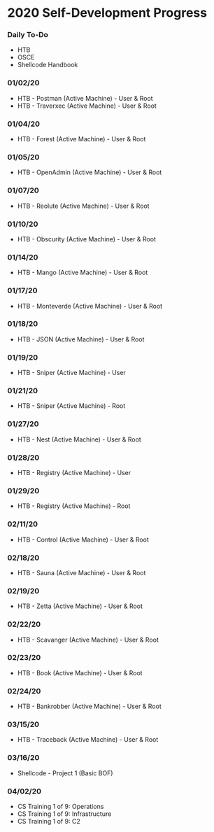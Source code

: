 # 2020 Self-Development Progress
### Daily To-Do
* HTB
* OSCE
* Shellcode Handbook

### 01/02/20
* HTB - Postman (Active Machine) - User & Root
* HTB - Traverxec (Active Machine) - User & Root

### 01/04/20
* HTB - Forest (Active Machine) - User & Root

### 01/05/20
* HTB - OpenAdmin (Active Machine) - User & Root

### 01/07/20
* HTB - Reolute (Active Machine) - User & Root

### 01/10/20
* HTB - Obscurity (Active Machine) - User & Root

### 01/14/20
* HTB - Mango (Active Machine) - User & Root

### 01/17/20
* HTB - Monteverde (Active Machine) - User & Root

### 01/18/20
* HTB - JSON (Active Machine) - User & Root

### 01/19/20
* HTB - Sniper (Active Machine) - User

### 01/21/20
* HTB - Sniper (Active Machine) - Root

### 01/27/20
* HTB - Nest (Active Machine) - User & Root

### 01/28/20
* HTB - Registry (Active Machine) - User

### 01/29/20
* HTB - Registry (Active Machine) - Root

### 02/11/20
* HTB - Control (Active Machine) - User & Root

### 02/18/20
* HTB - Sauna (Active Machine) - User & Root

### 02/19/20
* HTB - Zetta (Active Machine) - User & Root

### 02/22/20
* HTB - Scavanger (Active Machine) - User & Root

### 02/23/20
* HTB - Book (Active Machine) - User & Root

### 02/24/20 
* HTB - Bankrobber (Active Machine) - User & Root

### 03/15/20
* HTB - Traceback (Active Machine) - User & Root

### 03/16/20
* Shellcode - Project 1 (Basic BOF)

### 04/02/20
* CS Training 1 of 9: Operations
* CS Training 1 of 9: Infrastructure
* CS Training 1 of 9: C2
